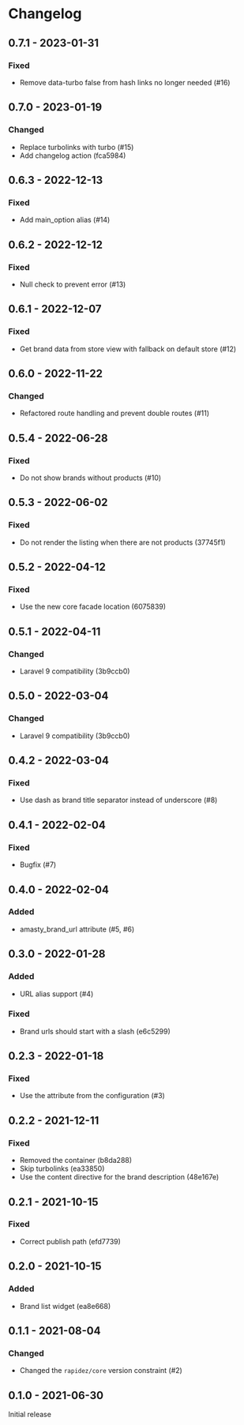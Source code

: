 # Changelog 

## 0.7.1 - 2023-01-31

### Fixed

- Remove data-turbo false from hash links no longer needed (#16)

## 0.7.0 - 2023-01-19

### Changed

- Replace turbolinks with turbo (#15)
- Add changelog action (fca5984)

## 0.6.3 - 2022-12-13

### Fixed

- Add main_option alias (#14)

## 0.6.2 - 2022-12-12

### Fixed

- Null check to prevent error (#13)

## 0.6.1 - 2022-12-07

### Fixed

- Get brand data from store view with fallback on default store (#12)

## 0.6.0 - 2022-11-22

### Changed

- Refactored route handling and prevent double routes (#11)

## 0.5.4 - 2022-06-28

### Fixed

- Do not show brands without products (#10)

## 0.5.3 - 2022-06-02

### Fixed

- Do not render the listing when there are not products (37745f1)

## 0.5.2 - 2022-04-12

### Fixed

- Use the new core facade location (6075839)

## 0.5.1 - 2022-04-11

### Changed

- Laravel 9 compatibility (3b9ccb0)

## 0.5.0 - 2022-03-04

### Changed

- Laravel 9 compatibility (3b9ccb0)

## 0.4.2 - 2022-03-04

### Fixed

- Use dash as brand title separator instead of underscore (#8)

## 0.4.1 - 2022-02-04

### Fixed

- Bugfix (#7)

## 0.4.0 - 2022-02-04

### Added

- amasty_brand_url attribute (#5, #6)

## 0.3.0 - 2022-01-28

### Added

- URL alias support (#4)

### Fixed

- Brand urls should start with a slash (e6c5299)

## 0.2.3 - 2022-01-18

### Fixed

- Use the attribute from the configuration (#3)

## 0.2.2 - 2021-12-11

### Fixed

- Removed the container (b8da288)
- Skip turbolinks (ea33850)
- Use the content directive for the brand description (48e167e)

## 0.2.1 - 2021-10-15

### Fixed

- Correct publish path (efd7739)

## 0.2.0 - 2021-10-15

### Added

- Brand list widget (ea8e668)

## 0.1.1 - 2021-08-04

### Changed

- Changed the `rapidez/core` version constraint (#2)

## 0.1.0 - 2021-06-30

Initial release

